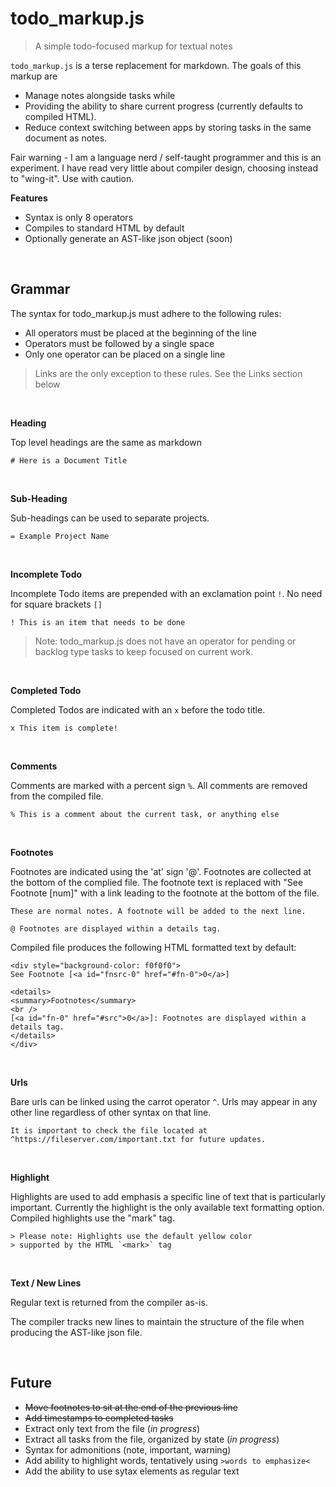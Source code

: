 # todo_markup.js

> A simple todo-focused markup for textual notes

`todo_markup.js` is a terse replacement for markdown. The goals of this markup are

- Manage notes alongside tasks while
- Providing the ability to share current progress (currently defaults to compiled HTML).
- Reduce context switching between apps by storing tasks in the same document as notes.

Fair warning - I am a language nerd / self-taught programmer and this is an experiment. I have read very little about compiler design, choosing instead to "wing-it". Use with caution.

**Features**

- Syntax is only 8 operators
- Compiles to standard HTML by default
- Optionally generate an AST-like json object (soon)

<br />

## Grammar

The syntax for todo_markup.js must adhere to the following rules:

- All operators must be placed at the beginning of the line
- Operators must be followed by a single space
- Only one operator can be placed on a single line

> Links are the only exception to these rules. See the Links section below

<br />

**Heading**

Top level headings are the same as markdown

```
# Here is a Document Title
```

<br />

**Sub-Heading**

Sub-headings can be used to separate projects.

```
= Example Project Name
```

<br />

**Incomplete Todo**

Incomplete Todo items are prepended with an exclamation point `!`. No need for square brackets `[]`


```
! This is an item that needs to be done
```

> Note: todo_markup.js does not have an operator for pending or backlog type tasks to keep focused on current work. 

<br />

**Completed Todo**

Completed Todos are indicated with an `x` before the todo title.

```
x This item is complete!
```

<br />

**Comments**

Comments are marked with a percent sign `%`. All comments are removed from the compiled file. 

```
% This is a comment about the current task, or anything else
```

<br />

**Footnotes**

Footnotes are indicated using the 'at' sign '@'. Footnotes are collected at the bottom of the complied file. The footnote text is replaced with "See Footnote [num]" with a link leading to the footnote at the bottom of the file. 

```
These are normal notes. A footnote will be added to the next line.

@ Footnotes are displayed within a details tag.
```

Compiled file produces the following HTML formatted text by default:

```
<div style="background-color: f0f0f0">
See Footnote [<a id="fnsrc-0" href="#fn-0">0</a>]

<details>
<summary>Footnotes</summary>
<br />
[<a id="fn-0" href="#src">0</a>]: Footnotes are displayed within a details tag.
</details>
</div>
```

<br />

**Urls**

Bare urls can be linked using the carrot operator `^`. Urls may appear in any other line regardless of other syntax on that line. 

```
It is important to check the file located at ^https://fileserver.com/important.txt for future updates.
```

<br />

**Highlight**

Highlights are used to add emphasis a specific line of text that is particularly important. Currently the highlight is the only available text formatting option. Compiled highlights use the "mark" tag.

```
> Please note: Highlights use the default yellow color 
> supported by the HTML `<mark>` tag
```

<br />

**Text / New Lines**

Regular text is returned from the compiler as-is.

The compiler tracks new lines to maintain the structure of the file when producing the AST-like json file. 

<br />

## Future

- <strike>Move footnotes to sit at the end of the previous line</strike>
- <strike>Add timestamps to completed tasks</strike>  
- Extract only text from the file (*in progress*)  
- Extract all tasks from the file, organized by state (*in progress*)    
- Syntax for admonitions (note, important, warning)  
- Add ability to highlight words, tentatively using `>words to emphasize<`
- Add the ability to use sytax elements as regular text    
